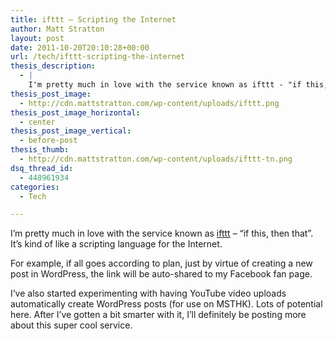 ```yaml
---
title: ifttt – Scripting the Internet
author: Matt Stratton
layout: post
date: 2011-10-20T20:10:28+00:00
url: /tech/ifttt-scripting-the-internet
thesis_description:
  - |
    I'm pretty much in love with the service known as ifttt - "if this, then that". It's kind of like a scripting language for the Internet.
thesis_post_image:
  - http://cdn.mattstratton.com/wp-content/uploads/ifttt.png
thesis_post_image_horizontal:
  - center
thesis_post_image_vertical:
  - before-post
thesis_thumb:
  - http://cdn.mattstratton.com/wp-content/uploads/ifttt-tn.png
dsq_thread_id:
  - 448961934
categories:
  - Tech

---
```

I&#8217;m pretty much in love with the service known as <a href="http://ifttt.com" target="_blank">ifttt</a> &#8211; &#8220;if this, then that&#8221;. It&#8217;s kind of like a scripting language for the Internet.

For example, if all goes according to plan, just by virtue of creating a new post in WordPress, the link will be auto-shared to my Facebook fan page.

I&#8217;ve also started experimenting with having YouTube video uploads automatically create WordPress posts (for use on MSTHK). Lots of potential here. After I&#8217;ve gotten a bit smarter with it, I&#8217;ll definitely be posting more about this super cool service.